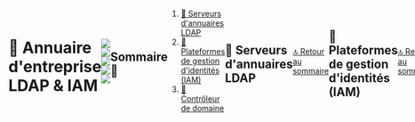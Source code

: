 <div style="display: flex; align-items: center; justify-content: space-between;">
  <h1>📒 Annuaire d'entreprise LDAP & IAM</h1>


<p align="center">
  <img src="https://img.shields.io/badge/Catégorie-LDAP%20%26%20IAM-blueviolet?style=for-the-badge&logo=keycloak"/>
  <img src="https://img.shields.io/badge/Open%20Source-100%25-brightgreen?style=for-the-badge&logo=opensourceinitiative"/>
  <img src="https://img.shields.io/badge/Made%20with-%E2%9D%A4-red?style=for-the-badge"/>
  <img src="https://img.shields.io/badge/Contributions-Welcome-orange?style=for-the-badge&logo=github"/>
  <img src="https://img.shields.io/github/last-commit/CyberFlooD/SwitchToOpen?label=Last%20Update&color=informational&style=for-the-badge&logo=github"/>
</p>


## Sommaire 📖 <a id="sommaire"></a>
1. [📂 Serveurs d'annuaires LDAP](#serveurs-ldap)
2. [🔐 Plateformes de gestion d'identités (IAM)](#gestion-identités)
3. [📂 Contrôleur de domaine](#domain-controller)

---

## 📂 Serveurs d'annuaires LDAP <a id="serveurs-ldap"></a>

| 🌟 **Outil** | 🔑 **Type de licence** | 🚀 **Fonctionnalités clés** | 📝 **Description** | 🌐 **Lien Web** |
|---|---|---|---|---|
|**OpenLDAP**| OpenLDAP Public License (version 2.4 ou ultérieure), une licence de type BSD, compatible avec la GPL | Serveur d'annuaire LDAP | Gestion des identités et des accès | <div align="center"><a href="https://www.openldap.org/">🔗</a></div> |
|**Univention Corporate Server (UCS)**| AGPLv3 + Offre Commerciale | Serveur d'annuaire, gestion multiplateforme | Système complet de gestion de serveur | <div align="center"><a href="https://www.univention.com/products/ucs/">🔗</a></div> |
|**389 Directory Server**| GPLv3 | Serveur d'annuaire LDAP | Performant, conçu pour grandes entreprises | <div align="center"><a href="https://directory.fedoraproject.org/">🔗</a></div> |
|**Apache Directory Server**| GPLv3 + LGPLv2 ou Apache 2.0 pour certains plugins| Serveur d'annuaire LDAP | Interface graphique pour gestion LDAP | <div align="center"><a href="https://directory.apache.org/">🔗</a></div> |
|**FreeIPA**| GPLv3 | Système de gestion d'identités et d'annuaire LDAP | Gestion des politiques de sécurité | <div align="center"><a href="https://www.freeipa.org/">🔗</a></div> |

[🔝 Retour au sommaire](#sommaire)

---

## 🔐 Plateformes de gestion d'identités (IAM) <a id="gestion-identités"></a>

| 🌐 **Outil** | 🔑 **Type de licence** | 🚀 **Fonctionnalités clés** | 📝 **Description** | 🌐 **Lien Web** |
|---|---|---|---|---|
|**Keycloak**| Apache 2.0 | Authentification unique (SSO), IAM | Solution open source complète pour l’authentification, l’autorisation, supporte OpenID Connect, OAuth2, SAML. Intégration facile avec LDAP/Active Directory.	 | <div align="center"><a href="https://www.keycloak.org/">🔗</a></div> |
|**Gluu**| MIT | IAM, Authentification, Autorisation | Plateforme IAM open source avec SSO, MFA, gestion centralisée des identités, supporte OAuth2, OpenID Connect, SAML, SCIM. Plus gourmande en ressources que Keycloak.	 | <div align="center"><a href="https://www.gluu.org/">🔗</a></div> |
|**FreeIPA**| GPLv3 | Gestion centralisée des identités LDAP/Kerberos, gestion des hôtes, certificats	 | Solution IAM complète orientée Linux, intégrant LDAP, Kerberos, CA, gestion des politiques de sécurité, avec console web et CLI. | <div align="center"><a href="https://www.freeipa.org/">🔗</a></div> |
|**Authelia**| Apache 2.0 | Compagnon des reverse proxies (nginx, Traefik, HAProxy...) | Authelia est un serveur open-source d’authentification et d’autorisation qui joue le rôle de portail d’authentification unique (SSO) et de gestion des accès (IAM) pour les applications web. Il s’intègre principalement comme un compagnon des reverse proxies (nginx, Traefik, HAProxy, etc.) et permet de protéger l’accès à vos services web en appliquant des politiques d’accès fines et en imposant l’authentification à un ou deux facteurs selon vos besoins | <div align="center"><a href="https://github.com/authelia/authelia">🔗</a></div> |
| **LemonLDAP::NG** | GPL | IAM, Authentification, Autorisation | Fédération d'identités | <div align="center"><a href="https://lemonldap-ng.org/">🔗</a></div> |

[🔝 Retour au sommaire](#sommaire)

---

## 📂 Contrôleur de domaine <a id="domain-controller"></a>

| 🌟 **Outil** | 🔑 **Type de licence** | 🚀 **Fonctionnalités clés** | 📝 **Description** | 🌐 **Lien Web** |
|---|---|---|---|---|
| **Samba4-AD** | GPLv3 | Contrôleur de domaine | Contrôleur de domaine de type Active Dirctory sous Linux, adminstrable avec les outils RSAT | <div align="center"><a href="https://wiki.samba.org/index.php/Setting_up_Samba_as_an_Active_Directory_Domain_Controller">🔗</a></div> |

---

## 🤝 Contributions

Tu connais un outil open-source oublié ici ? Propose-le via **pull request** ou **issue** 💬

---
